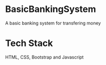 # BasicBankingSystem
A basic banking system for transfering money

# Tech Stack
HTML, CSS, Bootstrap and Javascript


